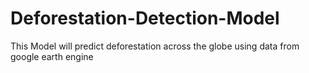 # Deforestation-Detection-Model
This Model will predict deforestation across the globe using data from google earth engine
